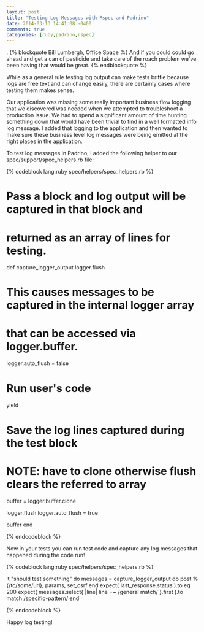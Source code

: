 ```yaml
---
layout: post
title: "Testing Log Messages with Rspec and Padrino"
date: 2014-03-13 14:41:08 -0400
comments: true
categories: [ruby,padrino,rspec]
---
```

.
{% blockquote Bill Lumbergh, Office Space %}
And if you could could go ahead and get a can of pesticide and take care 
of the roach problem we've been having that would be great.
{% endblockquote %}

While as a general rule testing log output can make tests brittle
because logs are free text and can change easily, there are certainly
cases where testing them makes sense.

Our application was missing some really important business
flow logging that we discovered was needed when we attempted to
troubleshoot a production issue. We had to spend a significant amount of
time hunting something down that would have been trivial to find in a
well formatted info log message. I added that logging to the
application and then wanted to make sure these business level log messages
were being emitted at the right places in the application.

To test log messages in Padrino, I added the following helper to our
spec/support/spec_helpers.rb file:

{% codeblock lang:ruby spec/helpers/spec_helpers.rb %}

# Pass a block and log output will be captured in that block and
# returned as an array of lines for testing.
def capture_logger_output
  logger.flush
  # This causes messages to be captured in the internal logger array
  # that can be accessed via logger.buffer.
  logger.auto_flush = false

  # Run user's code
  yield

  # Save the log lines captured during the test block
  # NOTE: have to clone otherwise flush clears the referred to array
  buffer = logger.buffer.clone

  logger.flush
  logger.auto_flush = true

  buffer
end

{% endcodeblock %}

Now in your tests you can run test code and capture any log messages that
happened during the code run!

{% codeblock lang:ruby spec/helpers/spec_helpers.rb %}

it "should test something" do
  messages = capture_logger_output do
    post %{/to/some/url}, params, set_csrf
  end
  expect( last_response.status ).to eq 200
  expect( messages.select{ |line| line =~ /general match/ }.first ).to match /specific-pattern/
end

{% endcodeblock %}

Happy log testing!

